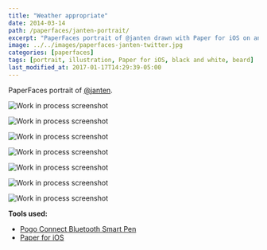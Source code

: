 ```yaml
---
title: "Weather appropriate"
date: 2014-03-14
path: /paperfaces/janten-portrait/
excerpt: "PaperFaces portrait of @janten drawn with Paper for iOS on an iPad."
image: ../../images/paperfaces-janten-twitter.jpg
categories: [paperfaces]
tags: [portrait, illustration, Paper for iOS, black and white, beard]
last_modified_at: 2017-01-17T14:29:39-05:00
---
```


PaperFaces portrait of [@janten](https://twitter.com/janten).

![Work in process screenshot](../../images/paperfaces-janten-process-1-lg.jpg)

![Work in process screenshot](../../images/paperfaces-janten-process-2-lg.jpg)

![Work in process screenshot](../../images/paperfaces-janten-process-3-lg.jpg)

![Work in process screenshot](../../images/paperfaces-janten-process-4-lg.jpg)

![Work in process screenshot](../../images/paperfaces-janten-process-5-lg.jpg)

![Work in process screenshot](../../images/paperfaces-janten-process-6-lg.jpg)

![Work in process screenshot](../../images/paperfaces-janten-process-7-lg.jpg)

**Tools used:**

- [Pogo Connect Bluetooth Smart Pen](https://www.amazon.com/gp/product/B009K448L4/ref=as_li_ss_tl?ie=UTF8&camp=1789&creative=390957&creativeASIN=B009K448L4&linkCode=as2&tag=mademist-20)
- [Paper for iOS](https://paper.bywetransfer.com/)
